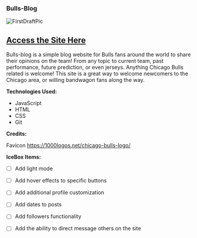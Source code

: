 ### Bulls-Blog
![FirstDraftPic](https://user-images.githubusercontent.com/77218350/234652501-2416cebb-dc08-4ab5-9d17-9cf532324c17.PNG)



## [Access the Site Here](https://bulls-blog.fly.dev/)
Bulls-blog is a simple blog website for Bulls fans around the world to share their opinions on the team! From any topic to current team, past performance, future prediction, or even jerseys. Anything Chicago Bulls related is welcome! This site is a great way to welcome newcomers to the Chicago area, or willing bandwagon fans along the way.



**Technologies Used:**
+ JavaScript
+ HTML
+ CSS
+ Git
  
**Credits:**

Favicon https://1000logos.net/chicago-bulls-logo/

**IceBox Items:**

- [ ] Add light mode
- [ ] Add hover effects to specific buttons
- [ ] Add additional profile customization
- [ ] Add dates to posts
- [ ] Add followers functionality
- [ ] Add the ability to direct message others on the site



